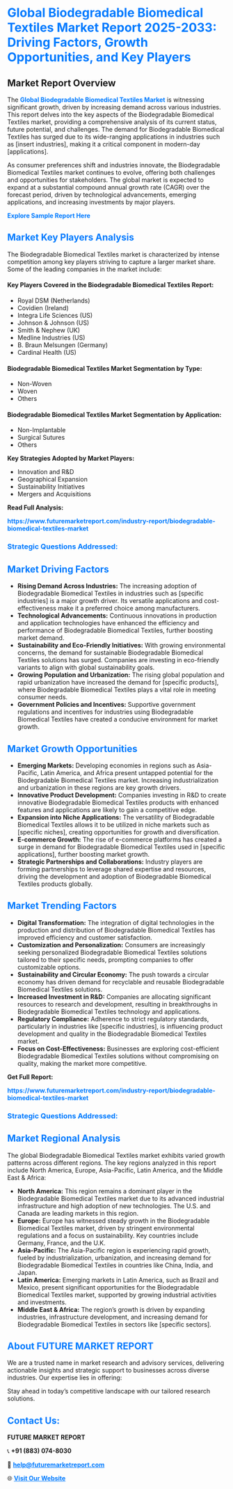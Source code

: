 <h1 style="color: #007BFF;">Global Biodegradable Biomedical Textiles Market Report 2025-2033: Driving Factors, Growth Opportunities, and Key Players</h1>

<section id="overview">
<h2>Market Report Overview</h2>
<p>The <a href="https://www.futuremarketreport.com/industry-report/biodegradable-biomedical-textiles-market" style="color: #007BFF; text-decoration: none;"><strong>Global Biodegradable Biomedical Textiles Market</strong></a> is witnessing significant growth, driven by increasing demand across various industries. This report delves into the key aspects of the Biodegradable Biomedical Textiles market, providing a comprehensive analysis of its current status, future potential, and challenges. The demand for Biodegradable Biomedical Textiles has surged due to its wide-ranging applications in industries such as [insert industries], making it a critical component in modern-day [applications].</p>
<p>As consumer preferences shift and industries innovate, the Biodegradable Biomedical Textiles market continues to evolve, offering both challenges and opportunities for stakeholders. The global market is expected to expand at a substantial compound annual growth rate (CAGR) over the forecast period, driven by technological advancements, emerging applications, and increasing investments by major players.</p>
</section>

<section id="overview">
<p><a href="https://www.futuremarketreport.com/request-sample/reportId=53934" style="color: #007BFF; text-decoration: none;"><strong>Explore Sample Report Here</strong></a></p>
</section>

<section id="key-players">
<h2 style="color: #007BFF;">Market Key Players Analysis</h2>
<p>The Biodegradable Biomedical Textiles market is characterized by intense competition among key players striving to capture a larger market share. Some of the leading companies in the market include:</p>
<h4>Key Players Covered in the Biodegradable Biomedical Textiles Report:</h4>
<ul><li>Royal DSM (Netherlands)</li><li>Covidien (Ireland)</li><li>Integra Life Sciences (US)</li><li>Johnson &amp; Johnson (US)</li><li>Smith &amp; Nephew (UK)</li><li>Medline Industries (US)</li><li>B. Braun Melsungen (Germany)</li><li>Cardinal Health (US)</li></ul>
<h4>Biodegradable Biomedical Textiles Market Segmentation by Type:</h4>
<ul><li>Non-Woven</li><li>Woven</li><li>Others</li></ul>

<h4>Biodegradable Biomedical Textiles Market Segmentation by Application:</h4>
<ul><li>Non-Implantable</li><li>Surgical Sutures</li><li>Others</li></ul>
<p><strong>Key Strategies Adopted by Market Players:</strong></p>
<ul>
<li>Innovation and R&D</li>
<li>Geographical Expansion</li>
<li>Sustainability Initiatives</li>
<li>Mergers and Acquisitions</li>
</ul>
</section>

<section>
<p><strong>Read Full Analysis: </strong></p><a href="https://www.futuremarketreport.com/industry-report/biodegradable-biomedical-textiles-market" style="color: #007BFF; text-decoration: none;"><strong>https://www.futuremarketreport.com/industry-report/biodegradable-biomedical-textiles-market</strong></a>
<h3 style="color: #007BFF;">Strategic Questions Addressed:</h3>
</section>

<section id="driving-factors">
<h2 style="color: #007BFF;">Market Driving Factors</h2>
<ul>
<li><strong>Rising Demand Across Industries:</strong> The increasing adoption of Biodegradable Biomedical Textiles in industries such as [specific industries] is a major growth driver. Its versatile applications and cost-effectiveness make it a preferred choice among manufacturers.</li>
<li><strong>Technological Advancements:</strong> Continuous innovations in production and application technologies have enhanced the efficiency and performance of Biodegradable Biomedical Textiles, further boosting market demand.</li>
<li><strong>Sustainability and Eco-Friendly Initiatives:</strong> With growing environmental concerns, the demand for sustainable Biodegradable Biomedical Textiles solutions has surged. Companies are investing in eco-friendly variants to align with global sustainability goals.</li>
<li><strong>Growing Population and Urbanization:</strong> The rising global population and rapid urbanization have increased the demand for [specific products], where Biodegradable Biomedical Textiles plays a vital role in meeting consumer needs.</li>
<li><strong>Government Policies and Incentives:</strong> Supportive government regulations and incentives for industries using Biodegradable Biomedical Textiles have created a conducive environment for market growth.</li>
</ul>
</section>

<section id="growth-opportunities">
<h2 style="color: #007BFF;">Market Growth Opportunities</h2>
<ul>
<li><strong>Emerging Markets:</strong> Developing economies in regions such as Asia-Pacific, Latin America, and Africa present untapped potential for the Biodegradable Biomedical Textiles market. Increasing industrialization and urbanization in these regions are key growth drivers.</li>
<li><strong>Innovative Product Development:</strong> Companies investing in R&D to create innovative Biodegradable Biomedical Textiles products with enhanced features and applications are likely to gain a competitive edge.</li>
<li><strong>Expansion into Niche Applications:</strong> The versatility of Biodegradable Biomedical Textiles allows it to be utilized in niche markets such as [specific niches], creating opportunities for growth and diversification.</li>
<li><strong>E-commerce Growth:</strong> The rise of e-commerce platforms has created a surge in demand for Biodegradable Biomedical Textiles used in [specific applications], further boosting market growth.</li>
<li><strong>Strategic Partnerships and Collaborations:</strong> Industry players are forming partnerships to leverage shared expertise and resources, driving the development and adoption of Biodegradable Biomedical Textiles products globally.</li>
</ul>
</section>

<section id="trending-factors">
<h2 style="color: #007BFF;">Market Trending Factors</h2>
<ul>
<li><strong>Digital Transformation:</strong> The integration of digital technologies in the production and distribution of Biodegradable Biomedical Textiles has improved efficiency and customer satisfaction.</li>
<li><strong>Customization and Personalization:</strong> Consumers are increasingly seeking personalized Biodegradable Biomedical Textiles solutions tailored to their specific needs, prompting companies to offer customizable options.</li>
<li><strong>Sustainability and Circular Economy:</strong> The push towards a circular economy has driven demand for recyclable and reusable Biodegradable Biomedical Textiles solutions.</li>
<li><strong>Increased Investment in R&D:</strong> Companies are allocating significant resources to research and development, resulting in breakthroughs in Biodegradable Biomedical Textiles technology and applications.</li>
<li><strong>Regulatory Compliance:</strong> Adherence to strict regulatory standards, particularly in industries like [specific industries], is influencing product development and quality in the Biodegradable Biomedical Textiles market.</li>
<li><strong>Focus on Cost-Effectiveness:</strong> Businesses are exploring cost-efficient Biodegradable Biomedical Textiles solutions without compromising on quality, making the market more competitive.</li>
</ul>
</section>

<section>
<p><strong>Get Full Report: </strong></p><a href="https://www.futuremarketreport.com/industry-report/biodegradable-biomedical-textiles-market" style="color: #007BFF; text-decoration: none;"><strong>https://www.futuremarketreport.com/industry-report/biodegradable-biomedical-textiles-market</strong></a>
<h3 style="color: #007BFF;">Strategic Questions Addressed:</h3>
</section>


<section id="regional-analysis">
<h2 style="color: #007BFF;">Market Regional Analysis</h2>
<p>The global Biodegradable Biomedical Textiles market exhibits varied growth patterns across different regions. The key regions analyzed in this report include North America, Europe, Asia-Pacific, Latin America, and the Middle East & Africa:</p>
<ul>
<li><strong>North America:</strong> This region remains a dominant player in the Biodegradable Biomedical Textiles market due to its advanced industrial infrastructure and high adoption of new technologies. The U.S. and Canada are leading markets in this region.</li>
<li><strong>Europe:</strong> Europe has witnessed steady growth in the Biodegradable Biomedical Textiles market, driven by stringent environmental regulations and a focus on sustainability. Key countries include Germany, France, and the U.K.</li>
<li><strong>Asia-Pacific:</strong> The Asia-Pacific region is experiencing rapid growth, fueled by industrialization, urbanization, and increasing demand for Biodegradable Biomedical Textiles in countries like China, India, and Japan.</li>
<li><strong>Latin America:</strong> Emerging markets in Latin America, such as Brazil and Mexico, present significant opportunities for the Biodegradable Biomedical Textiles market, supported by growing industrial activities and investments.</li>
<li><strong>Middle East & Africa:</strong> The region’s growth is driven by expanding industries, infrastructure development, and increasing demand for Biodegradable Biomedical Textiles in sectors like [specific sectors].</li>
</ul>
</section>

<footer>
<h2 style="color: #007BFF;">About FUTURE MARKET REPORT</h2>
<p>We are a trusted name in market research and advisory services, delivering actionable insights and strategic support to businesses across diverse industries. Our expertise lies in offering:</p>

<p>Stay ahead in today’s competitive landscape with our tailored research solutions.</p>

<h2 style="color: #007BFF;">Contact Us:</h2>
<p><strong>FUTURE MARKET REPORT</strong></p>
<p>📞 <strong>+91 (883) 074-8030</strong></p>
<p>📧 <strong><a href="mailto:help@futuremarketreport.com" style="color: #007BFF;">help@futuremarketreport.com</a></strong></p>
<p>🌐 <strong><a href="https://www.futuremarketreport.com/" style="color: #007BFF;">Visit Our Website</a></strong></p>
</footer>